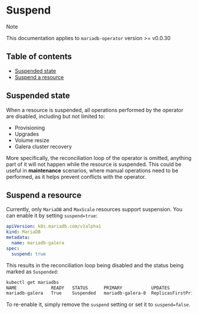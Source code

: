 # Suspend

> [!NOTE]  
> This documentation applies to `mariadb-operator` version >= v0.0.30

## Table of contents
<!-- toc -->
- [Suspended state](#suspended-state)
- [Suspend a resource](#suspend-a-resource)
<!-- /toc -->

## Suspended state

When a resource is suspended, all operations performed by the operator are disabled, including but not limited to:
- Provisioning
- Upgrades
- Volume resize
- Galera cluster recovery

More specifically, the reconciliation loop of the operator is omitted, anything part of it will not happen while the resource is suspended. This could be useful in __maintenance__ scenarios, where manual operations need to be performed, as it helps prevent conflicts with the operator.

## Suspend a resource

Currently, only `MariaDB` and `MaxScale` resources support suspension. You can enable it by setting `suspend=true`:

```yaml
apiVersion: k8s.mariadb.com/v1alpha1
kind: MariaDB
metadata:
  name: mariadb-galera
spec:
  suspend: true
```

This results in the reconciliation loop being disabled and the status being marked as `Suspended`:

```bash
kubectl get mariadbs
NAME             READY   STATUS      PRIMARY           UPDATES                   AGE
mariadb-galera   True    Suspended   mariadb-galera-0  ReplicasFirstPrimaryLast  12m
```

To re-enable it, simply remove the `suspend` setting or set it to `suspend=false`.